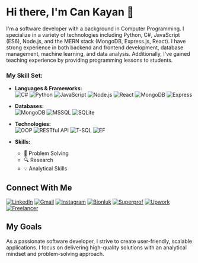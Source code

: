 # Hi there, I'm Can Kayan 👋

 
I'm a software developer with a background in Computer Programming. I specialize in a variety of technologies including Python, C#, JavaScript (ES6), Node.js, and the MERN stack (MongoDB, Express.js, React). I have strong experience in both backend and frontend development, database management, machine learning, and data analysis. Additionally, I've gained teaching experience by providing programming lessons to students.

### My Skill Set:
- **Languages & Frameworks:**  
  ![C#](https://img.shields.io/badge/-C%23-5C2D91?style=flat&logo=csharp&logoColor=white) ![Python](https://img.shields.io/badge/Python-3776AB?style=flat&logo=python&logoColor=white) ![JavaScript](https://img.shields.io/badge/JavaScript-F7DF1E?style=flat&logo=javascript&logoColor=black) ![Node.js](https://img.shields.io/badge/Node.js-339933?style=flat&logo=node.js&logoColor=white) ![React](https://img.shields.io/badge/React-61DAFB?style=flat&logo=react&logoColor=black) ![MongoDB](https://img.shields.io/badge/MongoDB-47A248?style=flat&logo=mongodb&logoColor=white) ![Express](https://img.shields.io/badge/Express.js-000000?style=flat&logo=express&logoColor=white)

- **Databases:**  
  ![MongoDB](https://img.shields.io/badge/MongoDB-47A248?style=flat&logo=mongodb&logoColor=white) ![MSSQL](https://img.shields.io/badge/MSSQL-CC2927?style=flat&logo=microsoft-sql-server&logoColor=white) ![SQLite](https://img.shields.io/badge/SQLite-003B57?style=flat&logo=sqlite&logoColor=white)

- **Technologies:**  
  ![OOP](https://img.shields.io/badge/-OOP-blue?style=flat&logo=java&logoColor=white) ![RESTful API](https://img.shields.io/badge/RESTful%20API-025F4F?style=flat&logo=api&logoColor=white) ![T-SQL](https://img.shields.io/badge/T--SQL-CC2927?style=flat&logo=microsoft-sql-server&logoColor=white) ![EF](https://img.shields.io/badge/Entity%20Framework-3C3C3C?style=flat&logo=dot-net&logoColor=white)

- **Skills:**  
  - 🧠 Problem Solving  
  - 🔍 Research  
  - 💡 Analytical Skills

 
## Connect With Me
  [![LinkedIn](https://img.shields.io/badge/LinkedIn-0A66C2?style=flat&logo=linkedin&logoColor=white)](https://linkedin.com/in/mehmet-can-kayan-095649226) [![Gmail](https://img.shields.io/badge/Gmail-EA4335?style=flat&logo=gmail&logoColor=white)](mailto:mehmetcan.kayan01@gmail.com)  [![Instagram](https://img.shields.io/badge/Instagram-E4405F?style=flat&logo=instagram&logoColor=white)](https://instagram.com/can.kayan_) [![Bionluk](https://img.shields.io/badge/Bionluk-2F80ED?style=flat&logo=google-drive&logoColor=white)](https://bionluk.com/cannkayann) [![Superprof](https://img.shields.io/badge/Superprof-FF4500?style=flat&logo=superprof&logoColor=white)](https://www.superprof.com.tr/ir/34135445-ac0795) [![Upwork](https://img.shields.io/badge/Upwork-6A7F94?style=flat&logo=upwork&logoColor=white)](https://www.upwork.com/freelancers/~015b9f6704c6cc3a7c?mp_source=share) [![Freelancer](https://img.shields.io/badge/Freelancer-FF6900?style=flat&logo=freelancer&logoColor=white)](https://www.tr.freelancer.com/u/cannkayann?sb=t)
  
 
  
  
 
 


## My Goals
As a passionate software developer, I strive to create user-friendly, scalable applications. I focus on delivering high-quality solutions with an analytical mindset and problem-solving approach.
